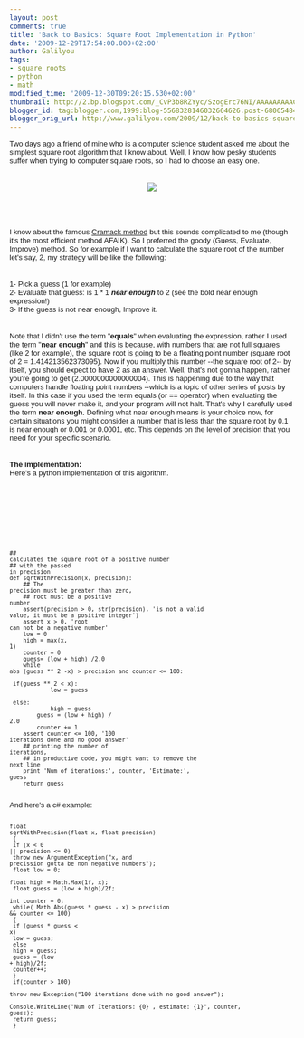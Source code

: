 ```yaml
---
layout: post
comments: true
title: 'Back to Basics: Square Root Implementation in Python'
date: '2009-12-29T17:54:00.000+02:00'
author: Galilyou
tags:
- square roots
- python
- math
modified_time: '2009-12-30T09:20:15.530+02:00'
thumbnail: http://2.bp.blogspot.com/_CvP3b8RZYyc/SzogErc76NI/AAAAAAAAACU/RFaMtlWsO_g/s72-c/445spongebobsquareroot.png
blogger_id: tag:blogger.com,1999:blog-5568328146032664626.post-6806548409491188892
blogger_orig_url: http://www.galilyou.com/2009/12/back-to-basics-square-root.html
---
```


<span style="font-family: Arial; font-size: small;"><span style="font-size: 13px;">Two days ago a friend of mine who is a computer science student asked me about the simplest square root algorithm that I know about. Well, I know how pesky students suffer when trying to computer square roots, so I had to choose an easy one.</span></span><br /><br /><div class="separator" style="clear: both; text-align: center;"><a href="http://2.bp.blogspot.com/_CvP3b8RZYyc/SzogErc76NI/AAAAAAAAACU/RFaMtlWsO_g/s1600-h/445spongebobsquareroot.png" imageanchor="1" style="margin-left: 1em; margin-right: 1em;"><img border="0" src="http://2.bp.blogspot.com/_CvP3b8RZYyc/SzogErc76NI/AAAAAAAAACU/RFaMtlWsO_g/s320/445spongebobsquareroot.png" /></a><br /></div><span style="font-family: Arial; font-size: small;"><span style="font-size: 13px;"><br /></span></span><br /><span style="font-family: Arial; font-size: small;"><span style="font-size: 13px;"><br /></span></span><br /><span style="font-family: Arial; font-size: small;"><span style="font-size: 13px;">I know about the famous <a href="http://www.codemaestro.com/reviews/9">Cramack method</a>&nbsp;but this sounds complicated to me (though it's the most efficient method AFAIK). So I preferred the goody (Guess, Evaluate, Improve) method. So for example if I want to calculate the square root of the number let's say, 2, my strategy will be like the following:&nbsp;</span></span><br /><span style="font-family: Arial; font-size: small;"><span style="font-size: 13px;"><br /></span></span><br /><span style="font-family: Arial; font-size: small;"><span style="font-size: 13px;">1- Pick a guess (1 for example)</span></span><br /><span style="font-family: Arial; font-size: small;"><span style="font-size: 13px;">2- Evaluate that guess: is 1 * 1 <b><i>near enough</i></b> to 2 (see the bold near enough expression!)</span></span><br /><span style="font-family: Arial; font-size: small;"><span style="font-size: 13px;">3- If the guess is not near enough, Improve it.&nbsp;</span></span><br /><span style="font-family: Arial; font-size: small;"><span style="font-size: 13px;"><br /></span></span><br /><span style="font-family: Arial; font-size: small;"><span style="font-size: 13px;">Note that I didn't use the term "<b>equals</b>" when evaluating the expression, rather I used the term "<b>near enough</b>" and this is because, with numbers that are not full squares (like 2 for example), the square root is going to be a floating point number (square root of 2 =&nbsp;1.414213562373095). Now if you multiply this number --the square root of 2-- by itself, you should expect to have 2 as an answer. Well, that's not gonna happen, rather you're going to get (2.0000000000000004). This is happening due to the way that computers handle floating point numbers --which is a topic of other series of posts by itself. In this case if you used the term equals (or == operator) when evaluating the guess you will never make it, and your program will not halt. That's why I carefully used the term <b>near enough. </b>Defining what near enough means is your choice now, for certain situations you might consider a number that is less than the square root by 0.1 is near enough or 0.001 or 0.0001, etc. This depends on the level of precision that you need for your specific scenario.</span></span><br /><span style="font-family: Arial; font-size: small;"><span style="font-size: 13px;"><b><br /></b></span></span><br /><span style="font-family: Arial; font-size: small;"><span style="font-size: 13px;"><b>The implementation:&nbsp;</b></span></span><br /><span style="font-family: Arial; font-size: small;"><span style="font-size: 13px;">Here's a python implementation of this algorithm.</span></span><br /><span style="font-family: Arial; font-size: small;"></span><br /><span style="font-family: Arial; font-size: small;"></span><br /><span style="font-family: Arial; font-size: small;"></span><br /><span style="font-family: Arial; font-size: small;"></span><br /><span style="font-family: Arial; font-size: small;"></span><br /><span style="font-family: Arial; font-size: small;"></span><br /><span style="font-family: Arial; font-size: small;"></span><br /><span style="font-family: Arial; font-size: small;"><pre class="python" name="code">## calculates the square root of a positive number<br />## with the passed in precision<br />def sqrtWithPrecision(x, precision):<br />&nbsp;&nbsp; &nbsp;## The precision must be greater than zero,<br />&nbsp;&nbsp; &nbsp;## root must be a positive number<br />&nbsp;&nbsp; &nbsp;assert(precision &gt; 0, str(precision), 'is not a valid value, it must be a positive integer')<br />&nbsp;&nbsp; &nbsp;assert x &gt; 0, 'root can not be a negative number'<br />&nbsp;&nbsp; &nbsp;low = 0<br />&nbsp;&nbsp; &nbsp;high = max(x, 1)<br />&nbsp;&nbsp; &nbsp;counter = 0<br />&nbsp;&nbsp; &nbsp;guess= (low + high) /2.0<br />&nbsp;&nbsp; &nbsp;while abs (guess ** 2 -x) &gt; precision and counter &lt;= 100:<br />&nbsp;&nbsp; &nbsp; &nbsp; &nbsp;if(guess ** 2 &lt; x):<br />&nbsp;&nbsp; &nbsp; &nbsp; &nbsp; &nbsp; &nbsp;low = guess<br />&nbsp;&nbsp; &nbsp; &nbsp; &nbsp;else:<br />&nbsp;&nbsp; &nbsp; &nbsp; &nbsp; &nbsp; &nbsp;high = guess<br />&nbsp;&nbsp; &nbsp; &nbsp; &nbsp;guess = (low + high) / 2.0<br />&nbsp;&nbsp; &nbsp; &nbsp; &nbsp;counter += 1<br />&nbsp;&nbsp; &nbsp;assert counter &lt;= 100, '100 iterations done and no good answer'<br />&nbsp;&nbsp; &nbsp;## printing the number of iterations,<br />&nbsp;&nbsp; &nbsp;## in productive code, you might want to remove the next line<br />&nbsp;&nbsp; &nbsp;print 'Num of iterations:', counter, 'Estimate:', guess<br />&nbsp;&nbsp; &nbsp;return guess</pre><div><br />And here's a c# example:<br /><br /><pre class="csharp" name="code">float sqrtWithPrecision(float x, float precision)<br />        {<br />            if (x &lt; 0 || precision &lt;= 0)<br />                throw new ArgumentException("x, and precission gotta be non negative numbers");<br />            float low = 0;<br />            float high = Math.Max(1f, x);<br />            float guess = (low + high)/2f;<br />            int counter = 0;<br />            while( Math.Abs(guess * guess - x) &gt; precision &amp;&amp; counter &lt;= 100)<br />            {<br />                if (guess * guess &lt; x)<br />                    low = guess;<br />                else<br />                    high = guess;<br />                guess = (low + high)/2f;<br />                counter++;<br />            }<br />            if(counter &gt; 100)<br />                throw new Exception("100 iterations done with no good answer");<br />            Console.WriteLine("Num of Iterations: {0} , estimate: {1}", counter, guess);<br />            return guess;<br />        }</pre></div></span>